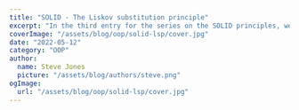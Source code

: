 ```yaml
---
title: "SOLID - The Liskov substitution principle"
excerpt: "In the third entry for the series on the SOLID principles, we look at my favourite. The Liskov Substitution principle"
coverImage: "/assets/blog/oop/solid-lsp/cover.jpg"
date: "2022-05-12"
category: "OOP"
author:
  name: Steve Jones
  picture: "/assets/blog/authors/steve.png"
ogImage:
  url: "/assets/blog/oop/solid-lsp/cover.jpg"
---
```

